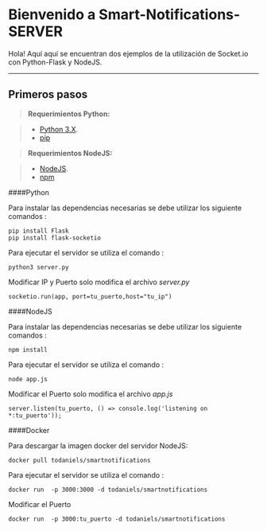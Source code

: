 Bienvenido a Smart-Notifications-SERVER
===================


Hola! Aquí aquí se encuentran dos ejemplos de la utilización de Socket.io con Python-Flask y NodeJS.


----------


Primeros pasos
-------------


> **Requerimientos Python:**

> - [Python 3.X](https://facebook.github.io/react-native/).
> - [pip](https://facebook.github.io/react-native/)

> **Requerimientos NodeJS:**

> - [NodeJS](https://facebook.github.io/react-native/).
> - [npm](https://facebook.github.io/react-native/)




####Python 

Para instalar las dependencias necesarias se debe utilizar los siguiente comandos :

    pip install Flask
    pip install flask-socketio


Para ejecutar el servidor se utiliza el comando :

    python3 server.py

Modificar IP y Puerto solo modifica el archivo *server.py*

    socketio.run(app, port=tu_puerto,host="tu_ip")



####NodeJS 

Para instalar las dependencias necesarias se debe utilizar los siguiente comandos :

    npm install


Para ejecutar el servidor se utiliza el comando :

    node app.js

Modificar el Puerto solo modifica el archivo *app.js*

    server.listen(tu_puerto, () => console.log('listening on *:tu_puerto'));




####Docker 

Para descargar la imagen docker del servidor NodeJS:

    docker pull todaniels/smartnotifications


Para ejecutar el servidor se utiliza el comando :

    docker run  -p 3000:3000 -d todaniels/smartnotifications 


Modificar el Puerto 

    docker run  -p 3000:tu_puerto -d todaniels/smartnotifications 

 
